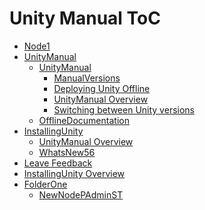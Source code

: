 Unity Manual ToC
================
 - [Node1]()
 - [UnityManual]()
	 - [UnityManual]()
		 - [ManualVersions](ManualVersions.md)
		 - [Deploying Unity Offline](DeployingUnityOffline.md)
		 - [UnityManual Overview](UnityManual.md)
		 - [Switching between Unity versions](SwitchingDocumentationVersions.md)
	 - [OfflineDocumentation](OfflineDocumentation.md)
 - [InstallingUnity]()
	 - [UnityManual Overview](UnityManual_1.md)
	 - [WhatsNew56](WhatsNew56.md)
 - [Leave Feedback](LeaveFeedback.md)
 - [InstallingUnity Overview](InstallingUnity.md)
 - [FolderOne]()
	 - [NewNodePAdminST](NewNodePAdminST.md)

